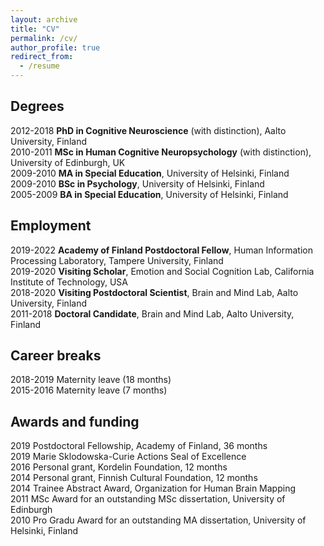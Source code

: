 ```yaml
---
layout: archive
title: "CV"
permalink: /cv/
author_profile: true
redirect_from:
  - /resume
---
```


## Degrees

2012-2018   **PhD in Cognitive Neuroscience** (with distinction), Aalto University, Finland <br>
2010-2011   **MSc in Human Cognitive Neuropsychology** (with distinction), University of Edinburgh, UK <br>
2009-2010   **MA in Special Education**, University of Helsinki, Finland <br>
2009-2010   **BSc in Psychology**, University of Helsinki, Finland <br>
2005-2009   **BA in Special Education**, University of Helsinki, Finland

## Employment

2019-2022   **Academy of Finland Postdoctoral Fellow**, Human Information Processing Laboratory, Tampere University, Finland <br>
2019-2020   **Visiting Scholar**, Emotion and Social Cognition Lab, California Institute of Technology, USA <br>
2018-2020   **Visiting Postdoctoral Scientist**, Brain and Mind Lab, Aalto University, Finland <br>
2011-2018   **Doctoral Candidate**, Brain and Mind Lab, Aalto University, Finland

## Career breaks

2018-2019   Maternity leave (18 months) <br>
2015-2016   Maternity leave (7 months)

## Awards and funding

2019        Postdoctoral Fellowship, Academy of Finland, 36 months <br>
2019        Marie Sklodowska-Curie Actions Seal of Excellence <br>
2016        Personal grant, Kordelin Foundation, 12 months <br>
2014        Personal grant, Finnish Cultural Foundation, 12 months <br>
2014        Trainee Abstract Award, Organization for Human Brain Mapping <br>
2011        MSc Award for an outstanding MSc dissertation, University of Edinburgh <br>
2010        Pro Gradu Award for an outstanding MA dissertation, University of Helsinki, Finland

